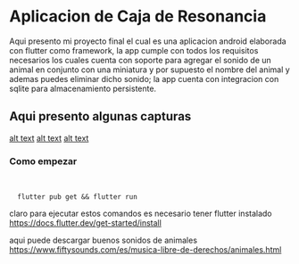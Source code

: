 # Aplicacion de Caja de Resonancia


Aqui presento mi proyecto final el cual es una aplicacion android elaborada con flutter como framework, la app cumple con todos los requisitos necesarios los cuales cuenta con soporte para agregar el sonido de un animal en conjunto con una miniatura y por supuesto el nombre del animal y ademas puedes eliminar dicho sonido; la app cuenta con integracion con sqlite para almacenamiento persistente.

## Aqui presento algunas capturas

[alt text](./assets/img1.jpg)
[alt text](./assets/img3.jpg)
[alt text](./assets/img2.jpg)

### Como empezar

<br>

``` 
  flutter pub get && flutter run
```

claro para ejecutar estos comandos es necesario tener flutter instalado
https://docs.flutter.dev/get-started/install

aqui puede descargar buenos sonidos de animales
https://www.fiftysounds.com/es/musica-libre-de-derechos/animales.html